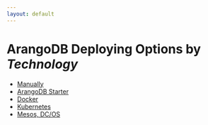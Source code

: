 ```yaml
---
layout: default
---
```

ArangoDB Deploying Options by _Technology_
==========================================

- [Manually](deployment-manually.html)
- [ArangoDB Starter](deployment-arango-dbstarter.html)
- [Docker](deployment-docker.html)
- [Kubernetes](deployment-kubernetes.html)
- [Mesos, DC/OS](deployment-dcos.html)
